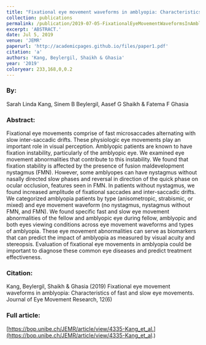 ```yaml
---
title: "Fixational eye movement waveforms in amblyopia: Characteristics of fast and slow eye movements"
collection: publications
permalink: /publication/2019-07-05-FixationalEyeMovementWaveformsInAmblyopia_CharacteristicsOfFast
excerpt: 'ABSTRACT.'
date: Jul 5, 2019
venue: 'JEMR'
paperurl: 'http://academicpages.github.io/files/paper1.pdf'
citation: 'a'
authors: 'Kang, Beylergil, Shaikh & Ghasia'
year: '2019'
coloryear: 233,168,0,0.2
---
```


### By: 
Sarah Linda Kang, Sinem B Beylergil, Aasef G Shaikh & Fatema F Ghasia

### Abstract: 
Fixational eye movements comprise of fast microsaccades alternating with slow inter-saccadic drifts. These physiologic eye movements play an important role in visual perception. Amblyopic patients are known to have fixation instability, particularly of the amblyopic eye. We examined eye movement abnormalities that contribute to this instability. We found that fixation stability is affected by the presence of fusion maldevelopment nystagmus (FMN). However, some amblyopes can have nystagmus without nasally directed slow phases and reversal in direction of the quick phase on ocular occlusion, features seen in FMN. In patients without nystagmus, we found increased amplitude of fixational saccades and inter-saccadic drifts. We categorized amblyopia patients by type (anisometropic, strabismic, or mixed) and eye movement waveform (no nystagmus, nystagmus without FMN, and FMN). We found specific fast and slow eye movement abnormalities of the fellow and amblyopic eye during fellow, amblyopic and both eyes viewing conditions across eye movement waveforms and types of amblyopia. These eye movement abnormalities can serve as biomarkers that can predict the impact of amblyopia as measured by visual acuity and stereopsis. Evaluation of fixational eye movements in amblyopia could be important to diagnose these common eye diseases and predict treatment effectiveness.

### Citation: 
Kang, Beylergil, Shaikh & Ghasia (2019) Fixational eye movement waveforms in amblyopia: Characteristics of fast and slow eye movements. Journal of Eye Movement Research, 12(6)

### Full article: 
[https://bop.unibe.ch/JEMR/article/view/4335-Kang_et_al.](https://bop.unibe.ch/JEMR/article/view/4335-Kang_et_al.)
